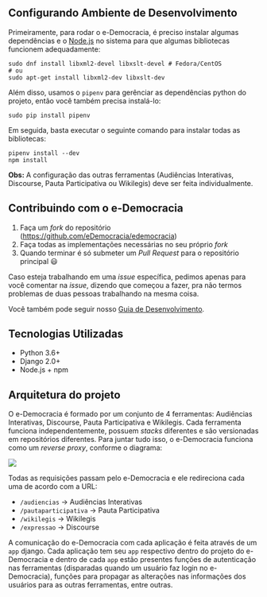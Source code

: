 ## **Configurando Ambiente de Desenvolvimento**

Primeiramente, para rodar o e-Democracia, é preciso instalar algumas dependências e o [Node.js](https://nodejs.org/en/download/) no sistema para que algumas bibliotecas funcionem adequadamente:


    sudo dnf install libxml2-devel libxslt-devel # Fedora/CentOS
    # ou
    sudo apt-get install libxml2-dev libxslt-dev

Além disso, usamos o `pipenv` para gerênciar as dependências python do projeto, então você também precisa instalá-lo:


    sudo pip install pipenv

Em seguida, basta executar o seguinte comando para instalar todas as bibliotecas:


    pipenv install --dev
    npm install

**Obs:** A configuração das outras ferramentas (Audiências Interativas, Discourse, Pauta Participativa ou Wikilegis) deve ser feita individualmente.

## **Contribuindo com o e-Democracia**
1. Faça um *fork*  do repositório (https://github.com/eDemocracia/edemocracia)
2. Faça todas as implementações necessárias no seu próprio *fork*
3. Quando terminar é só submeter um *Pull Request* para o repositório principal 😃 

Caso esteja trabalhando em uma *issue* específica, pedimos apenas para você comentar na *issue*, dizendo que começou a fazer, pra não termos problemas de duas pessoas trabalhando na mesma coisa.

Você também pode seguir nosso [Guia de Desenvolvimento](https://paper.dropbox.com/doc/Guia-de-Desenvolvimento-G4x38rz4ctNlseA4IIV4H?_tk=share_copylink).

## **Tecnologias Utilizadas**
- Python 3.6+
- Django 2.0+
- Node.js + npm

## **Arquitetura do projeto**

O e-Democracia é formado por um conjunto de 4 ferramentas: Audiências Interativas, Discourse, Pauta Participativa e Wikilegis. Cada ferramenta funciona independentemente, possuem *stacks* diferentes e são versionadas em repositórios diferentes. Para juntar tudo isso, o e-Democracia funciona como um *reverse proxy*, conforme o diagrama:

![](https://d2mxuefqeaa7sj.cloudfront.net/s_D883ADE33F36F76087DE519EA82DCF2FCD9D39CF76CEB0F810E99EB141F91A63_1516296177301_diagrama-edem.png)


Todas as requisições passam pelo e-Democracia e ele redireciona cada uma de acordo com a URL:


- `/audiencias` → Audiências Interativas
- `/pautaparticipativa` → Pauta Participativa
- `/wikilegis` → Wikilegis
- `/expressao` → Discourse

A comunicação do e-Democracia com cada aplicação é feita através de um `app` django. Cada aplicação tem seu `app` respectivo dentro do projeto do e-Democracia e dentro de cada `app` estão presentes funções de autenticação nas ferramentas (disparadas quando um usuário faz login no e-Democracia), funções para propagar as alterações nas informações dos usuários para as outras ferramentas, entre outras.
